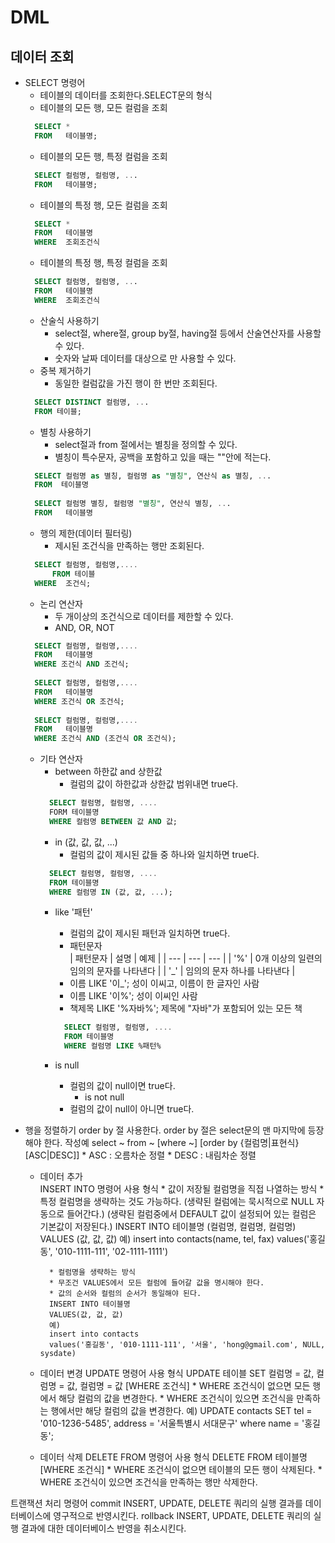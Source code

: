 # DML
## 데이터 조회
- SELECT 명령어 
    * 테이블의 데이터를 조회한다.SELECT문의 형식
  + 테이블의 모든 행, 모든 컬럼을 조회
  ```sql
    SELECT *
    FROM   테이블명;
  ```
  + 테이블의 모든 행, 특정 컬럼을 조회
  ```sql
    SELECT 컬럼명, 컬럼명, ...
    FROM   테이블명;
  ```
  + 테이블의 특정 행, 모든 컬럼을 조회
  ```sql
    SELECT *
    FROM   테이블명
    WHERE  조회조건식
  ```
  + 테이블의 특정 행, 특정 컬럼을 조회
  ```sql
    SELECT 컬럼명, 컬럼명, ...
    FROM   테이블명
    WHERE  조회조건식
  ```
  + 산술식 사용하기
    * select절, where절, group by절, having절 등에서 산술연산자를 사용할 수 있다.
    * 숫자와 날짜 데이터를 대상으로 만 사용할 수 있다.
  + 중복 제거하기
    * 동일한 컬럼값을 가진 행이 한 번만 조회된다.
  ```sql
    SELECT DISTINCT 컬럼명, ...
    FROM 테이블;
  ```
  + 별칭 사용하기
    * select절과 from 절에서는 별칭을 정의할 수 있다.
    * 별칭이 특수문자, 공백을 포함하고 있을 때는 ""안에 적는다.
  ```sql
    SELECT 컬럼명 as 별칭, 컬럼명 as "별칭", 연산식 as 별칭, ...
    FROM  테이블명
 
    SELECT 컬럼명 별칭, 컬럼명 "별칭", 연산식 별칭, ...
    FROM   테이블명
  ```
  + 행의 제한(데이터 필터링)
    * 제시된 조건식을 만족하는 행만 조회된다.
  ```sql
    SELECT 컬럼명, 컬럼명,....
		FROM 테이블
    WHERE  조건식;
  ```
  + 논리 연산자
    * 두 개이상의 조건식으로 데이터를 제한할 수 있다.
    * AND, OR, NOT
  ```sql
    SELECT 컬럼명, 컬럼명,....
    FROM   테이블명
    WHERE 조건식 AND 조건식;
    
    SELECT 컬럼명, 컬럼명,....
    FROM   테이블명
    WHERE 조건식 OR 조건식;
    
    SELECT 컬럼명, 컬럼명,....
    FROM   테이블명
    WHERE 조건식 AND (조건식 OR 조건식);
  ```
  + 기타 연산자
    * between 하한값 and 상한값
      - 컬럼의 값이 하한값과 상한값 범위내면 true다.
    ```sql
      SELECT 컬럼명, 컬럼명, ....
      FORM 테이블명
      WHERE 컬럼명 BETWEEN 값 AND 값;
    ```
    * in (값, 값, 값, ...)
      - 컬럼의 값이 제시된 값들 중 하나와 일치하면 true다.
    ```sql
      SELECT 컬럼명, 컬럼명, ....
      FROM 테이블명
      WHERE 컬럼명 IN (값, 값, ...);
    ```
    * like '패턴'
      - 컬럼의 값이 제시된 패턴과 일치하면 true다.
      - 패턴문자  
      | 패턴문자 | 설명 | 예제 |
      | --- | --- | --- |
			| '%' | 0개 이상의 일련의 임의의 문자를 나타낸다 | 
      | '_' | 임의의 문자 하나를 나타낸다 |
      - 이름 LIKE '이_'; 성이 이씨고, 이름이 한 글자인 사람
      - 이름 LIKE '이%'; 성이 이씨인 사람
      - 책제목 LIKE '%자바%'; 제목에 "자바"가 포함되어 있는 모든 책
      
      ```sql
        SELECT 컬럼명, 컬럼명, ....
        FROM 테이블명
        WHERE 컬럼명 LIKE %패턴%
      ```
    * is null
      - 컬럼의 값이 null이면 true다.
		* is not null
      - 컬럼의 값이 null이 아니면 true다.
+ 행을 정렬하기
			order by 절 사용한다.
			order by 절은 select문의 맨 마지막에 등장해야 한다.
			작성예
				select ~
				from   ~
				[where ~]
				[order by {컬럼명|표현식} [ASC|DESC]]
				* ASC : 오름차순 정렬
				* DESC : 내림차순 정렬

				
	- 데이터 추가	
		INSERT INTO 명령어 사용
		형식
			* 값이 저장될 컬럼명을 직접 나열하는 방식
			* 특정 컬럼명을 생략하는 것도 가능하다.
		          (생략된 컬럼에는 묵시적으로 NULL 자동으로 들어간다.)
			  (생략된 컬럼중에서 DEFAULT 값이 설정되어 있는 컬럼은 기본값이 저장된다.)
			INSERT INTO 테이블명 (컬럼명, 컬럼명, 컬럼명)
			VALUES               (값,     값,     값)
			예)
			insert into contacts(name, tel, fax)
			values('홍길동', '010-1111-111', '02-1111-1111')

			* 컬럼명을 생략하는 방식
			* 무조건 VALUES에서 모든 컬럼에 들어갈 값을 명시해야 한다.
			* 값의 순서와 컬럼의 순서가 동일해야 된다.
			INSERT INTO 테이블명
			VALUES(값, 값, 값)
			예)
			insert into contacts
			values('홍길동', '010-1111-111', '서울', 'hong@gmail.com', NULL, sysdate)
			
	- 데이터 변경
		UPDATE 명령어 사용
		형식
			UPDATE 테이블
			SET
				컬럼명 = 값,
				컬럼명 = 값,
				컬럼명 = 값
			[WHERE 조건식]
			* WHERE 조건식이 없으면 모든 행에서 해당 컬럼의 값을 변경한다.
			* WHERE 조건식이 있으면 조건식을 만족하는 행에서만 해당 컬럼의 값을 변경한다.
			예)
				UPDATE contacts
				SET
					tel = '010-1236-5485',
					address = '서울특별시 서대문구'
				where name = '홍길동';
	- 데이터 삭제
		DELETE FROM 명령어 사용
		형식
			DELETE FROM 테이블명
			[WHERE 조건식]
			* WHERE 조건식이 없으면 테이블의 모든 행이 삭제된다.
			* WHERE 조건식이 있으면 조건식을 만족하는 행만 삭제한다.

트랜잭션 처리 명령어
	commit
		INSERT, UPDATE, DELETE 쿼리의 실행 결과를 데이터베이스에 영구적으로 반영시킨다.
	rollback
		INSERT, UPDATE, DELETE 쿼리의 실행 결과에 대한 데이터베이스 반영을 취소시킨다.
		










